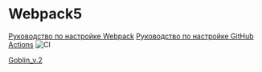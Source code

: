 # Webpack5

[Руководство по настройке Webpack](https://webpack.js.org/guides/)
[Руководство по настройке GitHub Actions](https://docs.github.com/en/actions/quickstart)
![CI](https://github.com/Erbol92/ahj-code-env/actions/workflows/web.yml/badge.svg)

[Goblin_v.2](https://erbol92.github.io/eventsNodeJs/)